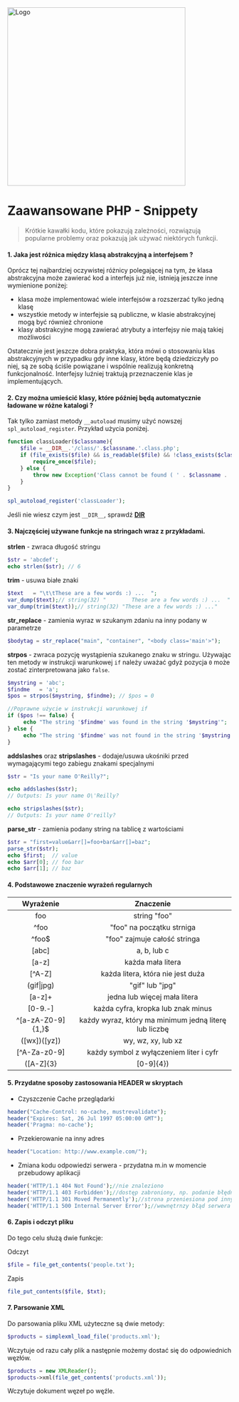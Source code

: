 
<img alt="Logo" src="http://coderslab.pl/wp-content/themes/coderslab/svg/logo-coderslab.svg" width="400">

# Zaawansowane PHP - Snippety
> Krótkie kawałki kodu, które pokazują zależności, rozwiązują popularne problemy oraz pokazują jak używać niektórych funkcji.

#### 1. Jaka jest różnica między klasą abstrakcyjną a interfejsem ?

Oprócz tej najbardziej oczywistej różnicy polegającej na tym, że klasa abstrakcyjna może zawierać kod a interfejs już nie, istnieją jeszcze
inne wymienione poniżej:
* klasa może implementować wiele interfejsów a rozszerzać tylko jedną klasę
* wszystkie metody w interfejsie są publiczne, w klasie abstrakcyjnej mogą być również chronione
* klasy abstrakcyjne mogą zawierać atrybuty a interfejsy nie mają takiej możliwości

Ostatecznie jest jeszcze dobra praktyka, która mówi o stosowaniu klas abstrakcyjnych w przypadku gdy inne klasy, które będą dziedziczyły po niej, 
są ze sobą ściśle powiązane i wspólnie realizują konkretną funkcjonalność. Interfejsy luźniej traktują przeznaczenie klas je implementujących.

#### 2. Czy można umieścić klasy, które później będą automatycznie ładowane w różne katalogi ?

Tak tylko zamiast metody `__autoload` musimy użyć nowszej `spl_autoload_register`. 
Przykład użycia poniżej.

```php
function classLoader($classname){
    $file = __DIR__.'/class/'.$classname.'.class.php';
    if (file_exists($file) && is_readable($file) && !class_exists($classname, false)){
        require_once($file);
    } else {
        throw new Exception('Class cannot be found ( ' . $classname . ' )');
    }
}

spl_autoload_register('classLoader');
```
Jeśli nie wiesz czym jest `__DIR__`, sprawdź [__DIR__][__DIR__]

#### 3. Najczęściej używane funkcje na stringach wraz z przykładami.

**strlen** - zwraca długość stringu
```php
$str = 'abcdef';
echo strlen($str); // 6
```

**trim** - usuwa białe znaki
```php
$text   = "\t\tThese are a few words :) ...  ";
var_dump($text);// string(32) "        These are a few words :) ...  "
var_dump(trim($text));// string(32) "These are a few words :) ..."
```

**str_replace** - zamienia wyraz w szukanym zdaniu na inny podany w parametrze
```php
$bodytag = str_replace("main", "container", "<body class='main'>");
```

**strpos** - zwraca pozycję wystąpienia szukanego znaku w stringu. 
             Używając ten metody w instrukcji warunkowej `if` należy uważać gdyż pozycja `0` może zostać zinterpretowana jako `false`.
```php
$mystring = 'abc';
$findme   = 'a';
$pos = strpos($mystring, $findme); // $pos = 0

//Poprawne użycie w instrukcji warunkowej if
if ($pos !== false) {
     echo "The string '$findme' was found in the string '$mystring'";
} else {
     echo "The string '$findme' was not found in the string '$mystring'";
}
```

**addslashes** oraz **stripslashes** - dodaje/usuwa ukośniki przed wymagającymi tego zabiegu znakami specjalnymi
```php
$str = "Is your name O'Reilly?";

echo addslashes($str);
// Outputs: Is your name O\'Reilly?

echo stripslashes($str);
// Outputs: Is your name O'reilly?
```

**parse_str** - zamienia podany string na tablicę z wartościami
```php
$str = "first=value&arr[]=foo+bar&arr[]=baz";
parse_str($str);
echo $first;  // value
echo $arr[0]; // foo bar
echo $arr[1]; // baz
```


#### 4. Podstawowe znaczenie wyrażeń regularnych

|      Wyrażenie      |                        Znaczenie                       |
|:-------------------:|:------------------------------------------------------:|
|         foo         |                      string "foo"                      |
|         ^foo        |                "foo" na początku strniga               |
|        ^foo$        |              "foo" zajmuje całość stringa              |
|        [abc]        |                       a, b, lub c                      |
|        [a-z]        |                    każda mała litera                   |
|        [^A-Z]       |            każda litera, która nie jest duża           |
|      (gif&#124;jpg) |                    "gif" lub "jpg"                     |
|        [a-z]+       |              jedna lub więcej mała litera              |
|      [0-9\.\-]      |           każda cyfra, kropka lub znak minus           |
|  ^[a-zA-Z0-9]{1,}$  | każdy wyraz, który ma minimum jedną  literę lub liczbę |
|     ([wx])([yz])    |                   wy, wz, xy, lub xz                   |
|     [^A-Za-z0-9]    |         każdy symbol z wyłączeniem liter i cyfr        |
| ([A-Z]{3}|[0-9]{4}) |              trzy litery lub cztery cyfry              |

#### 5. Przydatne sposoby zastosowania HEADER w skryptach

* Czyszczenie Cache przeglądarki
```php
header("Cache-Control: no-cache, mustrevalidate");
header("Expires: Sat, 26 Jul 1997 05:00:00 GMT");
header('Pragma: no-cache');
```

* Przekierowanie na inny adres
```php
header("Location: http://www.example.com/");
```

* Zmiana kodu odpowiedzi serwera - przydatna m.in w momencie przebudowy aplikacji
```php
header('HTTP/1.1 404 Not Found');//nie znaleziono
header('HTTP/1.1 403 Forbidden');//dostęp zabroniony, np. podanie błędnego loginu i/lub hasła
header('HTTP/1.1 301 Moved Permanently');//strona przeniesiona pod inny adres
header('HTTP/1.1 500 Internal Server Error');//wewnętrnzy błąd serwera
```

#### 6. Zapis i odczyt pliku

Do tego celu służą dwie funkcje:

Odczyt
```php
$file = file_get_contents('people.txt');
```
Zapis
```php
file_put_contents($file, $txt);
```

#### 7. Parsowanie XML

Do parsowania pliku XML użyteczne są dwie metody:

```php
$products = simplexml_load_file('products.xml');
```
Wczytuje od razu cały plik a następnie możemy dostać się do odpowiednich węzłów.

```php
$products = new XMLReader();
$products->xml(file_get_contents('products.xml'));
```
Wczytuje dokument węzeł po węźle.

<!-- Links -->
[__DIR__]: https://secure.php.net/manual/en/language.constants.predefined.php
